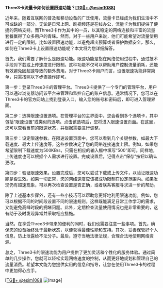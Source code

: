 **Three3卡流量卡如何设置限速功能？[[TG💪+ @esim1088](https://t.me/s/esim1088)]**

近年来，随着互联网的普及和移动设备的广泛使用，流量卡已经成为我们生活中不可或缺的一部分。无论是日常上网、刷视频还是在线办公，流量卡为我们提供了便捷的网络支持。而Three3卡作为其中的一员，以其稳定的网络连接和丰富的流量套餐赢得了众多用户的青睐。然而，对于一些用户来说，他们可能希望对流量使用进行一定的限制，比如设置限速功能，以避免超出预算或者保护数据安全。那么，如何在Three3卡上设置限速功能呢？本文将为您详细解答。

首先，我们需要了解什么是限速功能。限速功能是指在网络使用过程中，通过技术手段对下载或上传速度进行限制。这种功能不仅可以帮助用户控制流量消耗，还能有效避免因超速导致的额外费用。对于Three3卡用户而言，设置限速功能非常简单，只需按照以下步骤操作即可。

第一步：登录Three3卡的管理平台。Three3卡提供了一个专门的管理平台，用户可以通过浏览器访问该平台来管理和监控自己的账户信息。通常情况下，您可以在Three3卡的官方网站上找到登录入口。输入您的账号和密码后，即可进入管理界面。

第二步：选择限速设置选项。在管理平台的主界面中，您会看到多个选项卡，其中包括“限速设置”或类似的选项。点击该选项后，您将进入限速设置页面。在这里，您可以查看当前的限速状态，并根据需要进行调整。

第三步：设定限速参数。在限速设置页面中，您可以看到几个关键参数，如最大下载速度、最大上传速度等。这些参数决定了您的网络连接速度上限。例如，如果您希望限制下载速度为500KB/s，只需在相应的输入框中填写“500”即可。同样地，上传速度也可以根据个人需求进行设置。完成设置后，记得点击“保存”按钮以确认更改。

第四步：验证限速效果。设置完成后，您可以尝试下载或上传文件，以验证限速功能是否生效。如果一切正常，您的网络速度应该被成功限制在设定范围内。如果发现仍有超速现象，可以再次检查设置是否正确，或者联系客服寻求进一步的帮助。

除了上述基本步骤外，还有一些小技巧可以帮助您更好地利用限速功能。例如，您可以根据不同的时间段设置不同的限速规则。这样既能满足日常工作学习的需求，又能避免高峰时段的拥堵问题。此外，定期检查流量使用情况也是非常重要的，这有助于及时发现异常并采取相应措施。

当然，在享受Three3卡带来的便利的同时，我们也需要注意一些事项。首先，确保您的设备始终处于最新状态，以便获得最佳性能和支持。其次，妥善保管好个人信息，防止泄露给不法分子。最后，遵守当地法律法规，合理合法地使用网络资源。

总之，Three3卡的限速功能为用户提供了更加灵活和个性化的服务体验。通过简单的几步操作，您就可以轻松实现网络速度的控制，从而更好地规划和管理自己的流量消费。希望本文能为您提供实用的信息和指导，让您在使用Three3卡的过程中更加得心应手。

[[TG💪+ @esim1088](https://t.me/s/esim1088) ![Image](https://i.postimg.cc/4NQfJmqS/Snipaste-2025-05-13-00-14-12.png)]